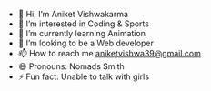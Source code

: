 - 👋 Hi, I’m Aniket Vishwakarma 
- 👀 I’m interested in Coding & Sports 
- 🌱 I’m currently learning Animation 
- 💞️ I’m looking to be a Web developer 
- 📫 How to reach me aniketvishwa39@gmail.com
- 😄 Pronouns: Nomads Smith 
- ⚡ Fun fact: Unable to talk with girls

<!---
aniketvishwakarma39/aniketvishwakarma39 is a ✨ special ✨ repository because its `README.md` (this file) appears on your GitHub profile.
You can click the Preview link to take a look at your changes.
--->
